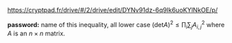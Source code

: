 
https://cryptpad.fr/drive/#/2/drive/edit/DYNv91dz-6q9Ik6uoKYlNkOE/p/

**password:** name of this inequality, all lower case $\left ( \text{det} A \right ) ^ 2 \leq \prod_i \sum_j A_{i,j}^{2}$ where $A$ is an $n \times n$ matrix. 

